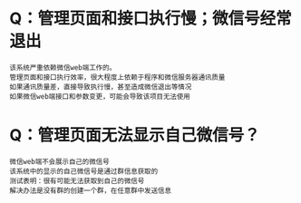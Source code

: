 # Q：管理页面和接口执行慢；微信号经常退出
	该系统严重依赖微信web端工作的。
	管理页面和接口执行效率，很大程度上依赖于程序和微信服务器通讯质量
	如果通讯质量差，直接导致执行慢，甚至造成微信退出等情况
	如果微信web端接口和参数变更，可能会导致该项目无法使用

# Q：管理页面无法显示自己微信号？
	微信web端不会展示自己的微信号
	该系统中的显示的自己微信号是通过群信息获取的
	测试表明：很有可能无法获取到自己的微信号
	解决办法是没有群的创建一个群，在任意群中发送信息
